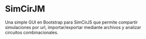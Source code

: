 # SimCirJM

Una simple GUI en Bootstrap para SimCirJS que permite compartir simulaciones por url, importar/exportar mediante archivos y analizar circuitos combinacionales.
